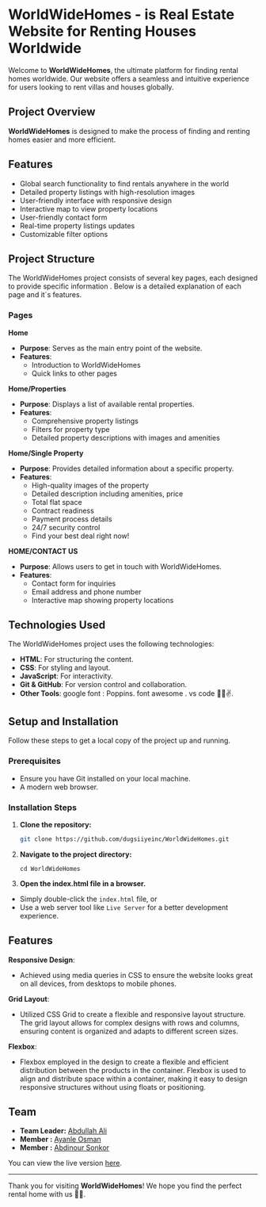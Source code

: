 # WorldWideHomes - is Real Estate Website for Renting Houses Worldwide

Welcome to **WorldWideHomes**, the ultimate platform for finding rental homes worldwide. Our website offers a seamless and intuitive experience for users looking to rent villas and houses globally.

## Project Overview

**WorldWideHomes** is designed to make the process of finding and renting homes easier and more efficient.

## Features

- Global search functionality to find rentals anywhere in the world
- Detailed property listings with high-resolution images
- User-friendly interface with responsive design
- Interactive map to view property locations
- User-friendly contact form
- Real-time property listings updates
- Customizable filter options

## Project Structure

The WorldWideHomes project consists of several key pages, each designed to provide specific information . Below is a detailed explanation of each page and it`s features.

### Pages

**Home**

- **Purpose**: Serves as the main entry point of the website.
- **Features**:
  - Introduction to WorldWideHomes
  - Quick links to other pages

**Home/Properties**

- **Purpose**: Displays a list of available rental properties.
- **Features**:
  - Comprehensive property listings
  - Filters for property type
  - Detailed property descriptions with images and amenities

**Home/Single Property**

- **Purpose**: Provides detailed information about a specific property.
- **Features**:
  - High-quality images of the property
  - Detailed description including amenities, price
  - Total flat space
  - Contract readiness
  - Payment process details
  - 24/7 security control
  - Find your best deal right now!

**HOME/CONTACT US**

- **Purpose**: Allows users to get in touch with WorldWideHomes.
- **Features**:
  - Contact form for inquiries
  - Email address and phone number
  - Interactive map showing property locations

## Technologies Used

The WorldWideHomes project uses the following technologies:

- **HTML**: For structuring the content.
- **CSS**: For styling and layout.
- **JavaScript**: For interactivity.
- **Git & GitHub**: For version control and collaboration.
- **Other Tools**: google font : Poppins. font awesome . vs code 💚💛✌️.

## Setup and Installation

Follow these steps to get a local copy of the project up and running.

### Prerequisites
- Ensure you have Git installed on your local machine.
- A modern web browser.

### Installation Steps

1. **Clone the repository:**


   ```bash
   git clone https://github.com/dugsiiyeinc/WorldWideHomes.git
2. **Navigate to the project directory:**
   ```
   cd WorldWideHomes 
3. **Open the index.html file in a browser.**

- Simply double-click the `index.html` file, or
- Use a web server tool like `Live Server` for a better development experience.


## Features

 **Responsive Design**: 
  - Achieved using media queries in CSS to ensure the website looks great on all devices, from desktops to mobile phones. 

 **Grid Layout**:
  - Utilized CSS Grid to create a flexible and responsive layout structure. The grid layout allows for complex designs with rows and columns, ensuring content is organized and adapts to different screen sizes.

 **Flexbox**:
  - Flexbox employed in the design to create a flexible and efficient distribution between the products in the container. Flexbox is used to align and distribute space within a container, making it easy to design responsive structures without using floats or positioning.


## Team
- **Team Leader:** [Abdullah Ali](https://github.com/Ac-Coder-3)
- **Member :** [Ayanle Osman](https://github.com/ayale3)
- **Member :** [Abdinour Sonkor](https://github.com/AbdinourSonkor)


 You can view the live version [here]([https://real-state-lac.vercel.app/]).









---

Thank you for visiting **WorldWideHomes**! We hope you find the perfect rental home with us 💚💛.
